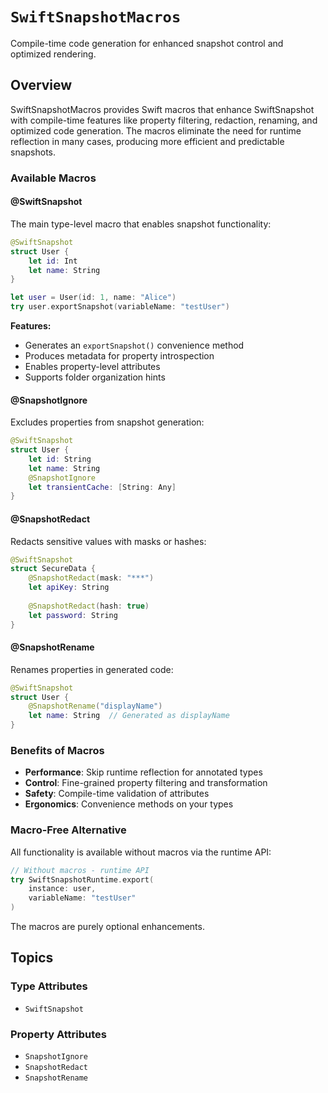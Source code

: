 # ``SwiftSnapshotMacros``

Compile-time code generation for enhanced snapshot control and optimized rendering.

## Overview

SwiftSnapshotMacros provides Swift macros that enhance SwiftSnapshot with compile-time features like property filtering, redaction, renaming, and optimized code generation. The macros eliminate the need for runtime reflection in many cases, producing more efficient and predictable snapshots.

### Available Macros

#### @SwiftSnapshot

The main type-level macro that enables snapshot functionality:

```swift
@SwiftSnapshot
struct User {
    let id: Int
    let name: String
}

let user = User(id: 1, name: "Alice")
try user.exportSnapshot(variableName: "testUser")
```

**Features:**
- Generates an `exportSnapshot()` convenience method
- Produces metadata for property introspection
- Enables property-level attributes
- Supports folder organization hints

#### @SnapshotIgnore

Excludes properties from snapshot generation:

```swift
@SwiftSnapshot
struct User {
    let id: String
    let name: String
    @SnapshotIgnore
    let transientCache: [String: Any]
}
```

#### @SnapshotRedact

Redacts sensitive values with masks or hashes:

```swift
@SwiftSnapshot
struct SecureData {
    @SnapshotRedact(mask: "***")
    let apiKey: String
    
    @SnapshotRedact(hash: true)
    let password: String
}
```

#### @SnapshotRename

Renames properties in generated code:

```swift
@SwiftSnapshot
struct User {
    @SnapshotRename("displayName")
    let name: String  // Generated as displayName
}
```

### Benefits of Macros

- **Performance**: Skip runtime reflection for annotated types
- **Control**: Fine-grained property filtering and transformation
- **Safety**: Compile-time validation of attributes
- **Ergonomics**: Convenience methods on your types

### Macro-Free Alternative

All functionality is available without macros via the runtime API:

```swift
// Without macros - runtime API
try SwiftSnapshotRuntime.export(
    instance: user,
    variableName: "testUser"
)
```

The macros are purely optional enhancements.

## Topics

### Type Attributes

- ``SwiftSnapshot``

### Property Attributes

- ``SnapshotIgnore``
- ``SnapshotRedact``
- ``SnapshotRename``